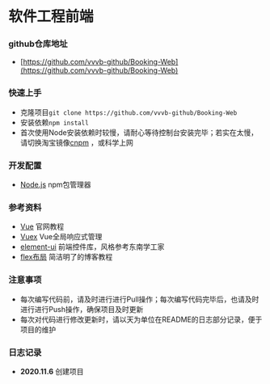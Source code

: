 # 软件工程前端

### github仓库地址
- [https://github.com/vvvb-github/Booking-Web](https://github.com/vvvb-github/Booking-Web)

### 快速上手
- 克隆项目`git clone https://github.com/vvvb-github/Booking-Web`
- 安装依赖`npm install`
- 首次使用Node安装依赖时较慢，请耐心等待控制台安装完毕；若实在太慢，请切换淘宝镜像[cnpm](https://www.cnblogs.com/liaojie970/p/9296177.html) ，或科学上网

### 开发配置
- [Node.js](https://nodejs.org/en/download/) npm包管理器

### 参考资料
- [Vue](https://cn.vuejs.org/v2/guide/) 官网教程
- [Vuex](https://vuex.vuejs.org/zh/) Vue全局响应式管理
- [element-ui](https://element.eleme.cn/#/zh-CN) 前端控件库，风格参考东南学工家
- [flex布局](http://www.ruanyifeng.com/blog/2015/07/flex-grammar.html?utm_source=tuicool) 简洁明了的博客教程

### 注意事项
- 每次编写代码前，请及时进行进行Pull操作；每次编写代码完毕后，也请及时进行进行Push操作，确保项目及时更新
- 每次对代码进行修改更新时，请以天为单位在README的日志部分记录，便于项目的维护

### 日志记录
- **2020.11.6** 创建项目